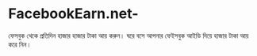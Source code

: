 # FacebookEarn.net-
ফেসবুক থেকে প্রতিদিন হাজার হাজার টাকা আয় করুন। ঘরে বসে আপনার ফেইসবুক আইডি দিয়ে হাজার টাকা আয় করে নিন।  
